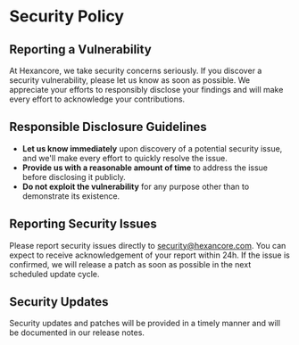 # Security Policy

## Reporting a Vulnerability

At Hexancore, we take security concerns seriously. 
If you discover a security vulnerability, please let us know as soon as possible. 
We appreciate your efforts to responsibly disclose your findings and will make every effort to acknowledge your contributions.

## Responsible Disclosure Guidelines

- **Let us know immediately** upon discovery of a potential security issue, and we'll make every effort to quickly resolve the issue.
- **Provide us with a reasonable amount of time** to address the issue before disclosing it publicly.
- **Do not exploit the vulnerability** for any purpose other than to demonstrate its existence.

## Reporting Security Issues

Please report security issues directly to security@hexancore.com. 
You can expect to receive acknowledgement of your report within 24h. 
If the issue is confirmed, we will release a patch as soon as possible in the next scheduled update cycle.

## Security Updates

Security updates and patches will be provided in a timely manner and will be documented in our release notes.
